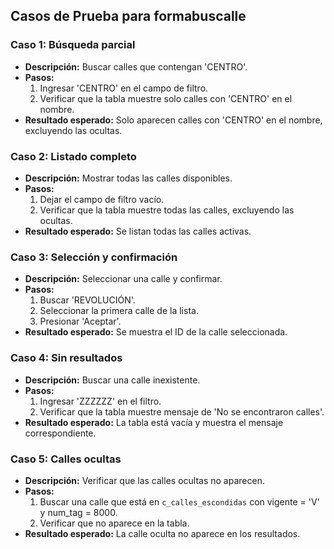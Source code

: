 ## Casos de Prueba para formabuscalle

### Caso 1: Búsqueda parcial
- **Descripción:** Buscar calles que contengan 'CENTRO'.
- **Pasos:**
  1. Ingresar 'CENTRO' en el campo de filtro.
  2. Verificar que la tabla muestre solo calles con 'CENTRO' en el nombre.
- **Resultado esperado:** Solo aparecen calles con 'CENTRO' en el nombre, excluyendo las ocultas.

### Caso 2: Listado completo
- **Descripción:** Mostrar todas las calles disponibles.
- **Pasos:**
  1. Dejar el campo de filtro vacío.
  2. Verificar que la tabla muestre todas las calles, excluyendo las ocultas.
- **Resultado esperado:** Se listan todas las calles activas.

### Caso 3: Selección y confirmación
- **Descripción:** Seleccionar una calle y confirmar.
- **Pasos:**
  1. Buscar 'REVOLUCIÓN'.
  2. Seleccionar la primera calle de la lista.
  3. Presionar 'Aceptar'.
- **Resultado esperado:** Se muestra el ID de la calle seleccionada.

### Caso 4: Sin resultados
- **Descripción:** Buscar una calle inexistente.
- **Pasos:**
  1. Ingresar 'ZZZZZZ' en el filtro.
  2. Verificar que la tabla muestre mensaje de 'No se encontraron calles'.
- **Resultado esperado:** La tabla está vacía y muestra el mensaje correspondiente.

### Caso 5: Calles ocultas
- **Descripción:** Verificar que las calles ocultas no aparecen.
- **Pasos:**
  1. Buscar una calle que está en `c_calles_escondidas` con vigente = 'V' y num_tag = 8000.
  2. Verificar que no aparece en la tabla.
- **Resultado esperado:** La calle oculta no aparece en los resultados.
